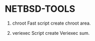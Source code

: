 # NETBSD-TOOLS

1) chroot 
    Fast script create chroot area.

2) veriexec
    Script create Veriexec sum.
